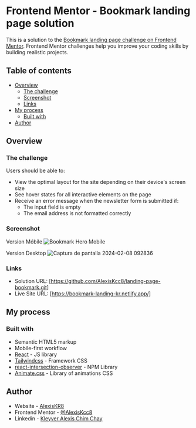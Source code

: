 # Frontend Mentor - Bookmark landing page solution

This is a solution to the [Bookmark landing page challenge on Frontend Mentor](https://www.frontendmentor.io/challenges/bookmark-landing-page-5d0b588a9edda32581d29158). Frontend Mentor challenges help you improve your coding skills by building realistic projects.

## Table of contents

- [Overview](#overview)
  - [The challenge](#the-challenge)
  - [Screenshot](#screenshot)
  - [Links](#links)
- [My process](#my-process)
  - [Built with](#built-with)
- [Author](#author)

## Overview

### The challenge

Users should be able to:

- View the optimal layout for the site depending on their device's screen size
- See hover states for all interactive elements on the page
- Receive an error message when the newsletter form is submitted if:
  - The input field is empty
  - The email address is not formatted correctly

### Screenshot
Version Móbile
![Bookmark Hero Mobile](https://github.com/AlexisKcc8/landing-page-bookmark/assets/75916617/b1e27292-8a36-40e8-8f77-cff90a491f81)

Version Desktop
![Captura de pantalla 2024-02-08 092836](https://github.com/AlexisKcc8/landing-page-bookmark/assets/75916617/1b27212f-5028-46d3-b190-f13c4a25f6c9)


### Links

- Solution URL: [https://github.com/AlexisKcc8/landing-page-bookmark.git]
- Live Site URL: [https://bookmark-landing-kr.netlify.app/]

## My process

### Built with

- Semantic HTML5 markup
- Mobile-first workflow
- [React](https://reactjs.org/) - JS library
- [Tailwindcss](https://tailwindcss.com/) - Framework CSS
- [react-intersection-observer](https://www.npmjs.com/package/react-intersection-observer?activeTab=readme) - NPM Library
- [Animate.css](https://animate.style/) - Library of animations CSS

## Author

- Website - [AlexisKR8](https://site-alexis-kr.netlify.app)
- Frontend Mentor - [@AlexisKcc8](https://www.frontendmentor.io/profile/AlexisKcc8)
- Linkedin - [Kleyver Alexis Chim Chay](www.linkedin.com/in/kleyver-alexis-chim-chay-47172526a)
